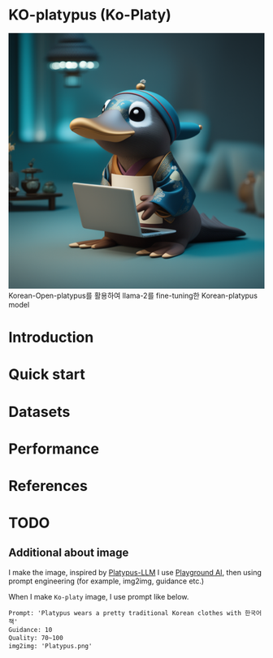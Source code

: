 # KO-platypus (Ko-Platy)
![KO-platypus](./KO_platypus.png)
Korean-Open-platypus를 활용하여 llama-2를 fine-tuning한 Korean-platypus model

# Introduction

# Quick start

# Datasets

# Performance

# References

# TODO

## Additional about image
I make the image, inspired by [Platypus-LLM]()
I use [Playground AI](https://playgroundai.com/), then using prompt engineering (for example, img2img, guidance etc.)

When I make `Ko-platy` image, I use prompt like below.
```
Prompt: 'Platypus wears a pretty traditional Korean clothes with 한국어 책'
Guidance: 10
Quality: 70~100
img2img: 'Platypus.png'
```  
